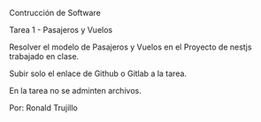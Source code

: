 Contrucción de Software

Tarea 1 - Pasajeros y Vuelos

Resolver el modelo de Pasajeros y Vuelos en el Proyecto de nestjs trabajado en clase.

Subir solo el enlace de Github o Gitlab a la tarea.

En la tarea no se adminten archivos.

Por: Ronald Trujillo
